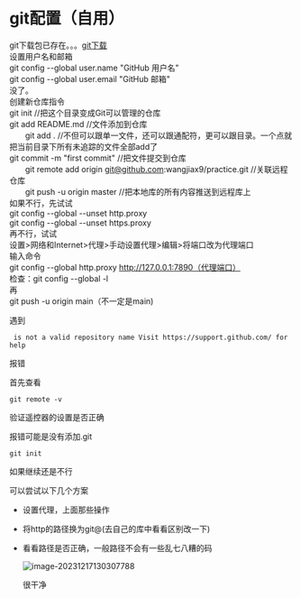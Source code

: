 # git配置（自用）

git下载包已存在。。。[git下载](https://www.git-scm.com/download/)  
设置用户名和邮箱  
git config --global user.name "GitHub 用户名"  
git config --global user.email "GitHub 邮箱"  
没了。  
创建新仓库指令  
git init //把这个目录变成Git可以管理的仓库  
		git add README.md //文件添加到仓库  
　　git add . //不但可以跟单一文件，还可以跟通配符，更可以跟目录。一个点就把当前目录下所有未追踪的文件全部add了  
		git commit -m "first commit" //把文件提交到仓库    
　　git remote add origin git@github.com:wangjiax9/practice.git //关联远程仓库  
　　git push -u origin master //把本地库的所有内容推送到远程库上  
如果不行，先试试  
git config --global --unset http.proxy <br/>
git config --global --unset https.proxy  
再不行，试试  
设置>网络和Internet>代理>手动设置代理>编辑>将端口改为代理端口  
输入命令  
git config --global http.proxy http://127.0.0.1:7890（代理端口）  
检查：git config --global -l  
再  
git push -u origin main（不一定是main)



遇到

` is not a valid repository name Visit https://support.github.com/ for help`

报错

首先查看

`git remote -v`

验证遥控器的设置是否正确

报错可能是没有添加.git

`git init`

如果继续还是不行

可以尝试以下几个方案

+ 设置代理，上面那些操作

+ 将http的路径换为git@(去自己的库中看看区别改一下)

+ 看看路径是否正确，一般路径不会有一些乱七八糟的码

  ![image-20231217130307788](https://daimaxiaofeiwu.oss-cn-guangzhou.aliyuncs.com/img/202312171303935.png)

  很干净

  

